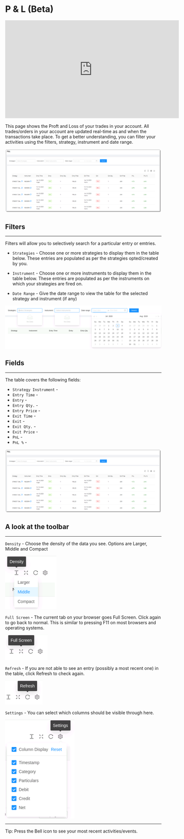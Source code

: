 # P & L (Beta)

<iframe width="560" height="315" src="https://www.youtube.com/embed/y7ry8Bmz8QM" frameborder="0" allow="accelerometer; autoplay; encrypted-media; gyroscope; picture-in-picture" allowfullscreen></iframe>

This page shows the Proft and Loss of your trades in your account. All trades/orders in your account are updated real-time as and when the transactions take place. To get a better understanding, you can filter your activities using the filters, strategy, instrument and date range.

![PnLBook](imgs/PnL1.png)

## Filters
---
Filters  will allow you to selectively search for a particular entry or emtries. 

* `Strategies` - Choose one or more strategies to display them in the table below.
These entries are populated as per the strategies opted/created by you.

* `Instrument` - Choose one or more instruments to display them in the table below.
These entries are populated as per the instruments on which your strategies are fired on.

* `Date Range` - Give the date range to view the table for the selected strategy and instrument (if any)

![PnLBook](imgs/pnl-2.png)

## Fields
---
The table covers the following fields:
 
* `Strategy	Instrument` - 
* `Entry Time` - 
* `Entry` - 
* `Entry Qty.` - 
* `Entry Price` - 
* `Exit Time` - 
* `Exit` - 
* `Exit Qty.` - 
* `Exit Price` - 
* `PnL` - 
* `PnL %` - 


[ ![PnLBook](imgs/PnL1.png "Click to Enlarge or Ctrl+Click to open in a new Tab") ](imgs/PnL1.png)
## A look at the toolbar
---

`Density` - Choose the density of the data you see. Options are Larger, Middle and Compact

![Filters](imgs/toolbar-1.png)

`Full Screen` - The current tab on your browser goes Full Screen. Click again to go back to normal. This is similar to pressing F11 on most browsers and operating systems.

![Filters](imgs/toolbar-2.png)

`Refresh` - If you are not able to see an entry (possibly a most recent one) in the table, click Refresh to check again. 

![Filters](imgs/toolbar-3.png)

`Settings` - You can select which columns should be visible through here. 

![Filters](imgs/toolbar-4.png)

---

Tip: Press the Bell icon to see your most recent activities/events.